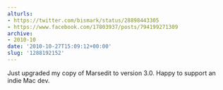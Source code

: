 ```yaml
---
alturls:
- https://twitter.com/bismark/status/28898443305
- https://www.facebook.com/17803937/posts/794199271309
archive:
- 2010-10
date: '2010-10-27T15:09:12+00:00'
slug: '1288192152'
---
```


Just upgraded my copy of Marsedit to version 3.0.  Happy to support an indie Mac dev.

